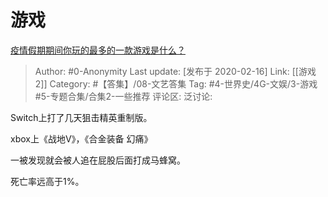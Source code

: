 # 游戏
[疫情假期期间你玩的最多的一款游戏是什么？](https://www.zhihu.com/question/369856292/answer/1019161427)

> Author: #0-Anonymity
> Last update: [发布于 2020-02-16]
> Link: [[游戏 2]]
> Category: #【答集】/08-文艺答集
> Tag: #4-世界史/4G-文娱/3-游戏 #5-专题合集/合集2-一些推荐
> 评论区:
> 泛讨论:

Switch上打了几天狙击精英重制版。

xbox上《战地V》，《合金装备 幻痛》

一被发现就会被人追在屁股后面打成马蜂窝。

死亡率远高于1%。
